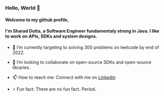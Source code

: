 ### Hello, World 👋

#### Welcome to my github profile, 
#### I'm Sharad Dutta, a Software Engineer fundamentaly strong in Java. I like to work on APIs, SDKs and system designs.

 - 🔭 I’m currently targeting to solving 300 problems on leetcode by end of 2022.
 
 - 👯 I’m looking to collaborate on open-source SDKs and open-source libraries.
 
 - 📫 How to reach me: Connect with me on [Linkedin](https://www.linkedin.com/in/sharadduttasrm/)
 
 - ⚡ Fun fact: There are no fun fact. Period.
